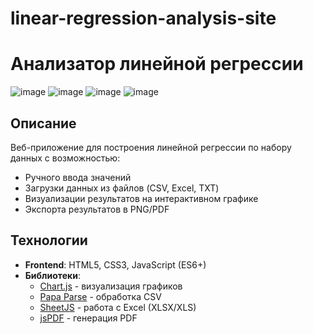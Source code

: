 # linear-regression-analysis-site
# Анализатор линейной регрессии
![image](https://github.com/user-attachments/assets/e3a73425-2bd6-45a7-9ae5-e8e921dfd6fe)
![image](https://github.com/user-attachments/assets/97590835-7c16-4317-a1fd-65d3a53e6f77)
![image](https://github.com/user-attachments/assets/79fda406-c1ce-4534-ac3b-9bf47498dc47)
![image](https://github.com/user-attachments/assets/e923eae7-d9fa-432e-a5de-d560d205cc95)


## Описание

Веб-приложение для построения линейной регрессии по набору данных с возможностью:
- Ручного ввода значений
- Загрузки данных из файлов (CSV, Excel, TXT)
- Визуализации результатов на интерактивном графике
- Экспорта результатов в PNG/PDF

## Технологии

- **Frontend**: HTML5, CSS3, JavaScript (ES6+)
- **Библиотеки**:
  - [Chart.js](https://www.chartjs.org/) - визуализация графиков
  - [Papa Parse](https://www.papaparse.com/) - обработка CSV
  - [SheetJS](https://sheetjs.com/) - работа с Excel (XLSX/XLS)
  - [jsPDF](https://parall.ax/products/jspdf) - генерация PDF

